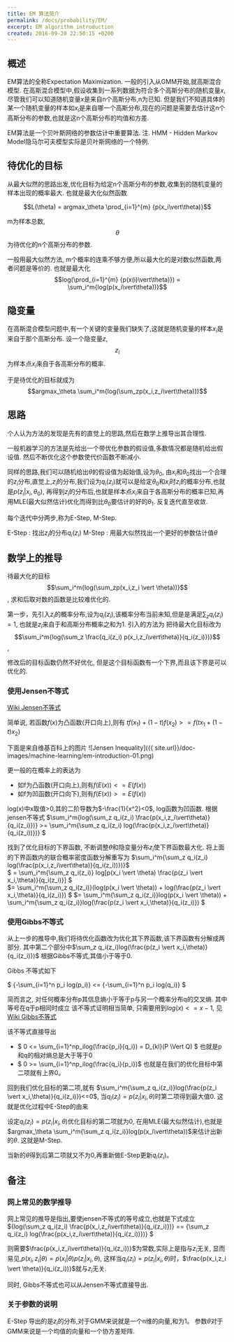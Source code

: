 ```yaml
---
title: EM 算法简介
permalink: /docs/probability/EM/
excerpt: EM algorithm introduction
created: 2016-09-20 22:50:15 +0200
---
```


## 概述

EM算法的全称Expectation Maximization. 一般的引入从GMM开始,就高斯混合模型. 在高斯混合模型中,假设收集到一系列数据为符合多个高斯分布的随机变量$x$, 尽管我们可以知道随机变量$x$是来自n个高斯分布,n为已知. 但是我们不知道具体的某一个随机变量的样本如$x_i$是来自哪一个高斯分布,现在的问题是需要去估计这n个高斯分布的参数,也就是这n个高斯分布的均值和方差.

EM算法是一个贝叶斯网络的参数估计中重要算法. 注. HMM - Hidden Markov Model隐马尔可夫模型实际是贝叶斯网络的一个特例.


## 待优化的目标

从最大似然的思路出发,优化目标为给定n个高斯分布的参数,收集到的随机变量的样本出现的概率最大. 也就是最大化似然函数

$$L(\theta) = argmax_\theta \prod_{i=1}^{m} {p(x_i\vert\theta)}$$

m为样本总数, $$\theta$$ 为待优化的n个高斯分布的参数.

一般用最大似然方法, m个概率的连乘不够方便,所以最大化的是对数似然函数,两者问题是等价的. 也就是最大化$$log(\prod_{i=1}^{m} {p(x(i)\vert\theta)}) = \sum_i^m{log(p(x_i\vert\theta))}$$

## 隐变量

在高斯混合模型问题中,有一个关键的变量我们缺失了,这就是随机变量的样本$x_i$是来自于那个高斯分布. 设一个隐变量$z$, $$z_i$$为样本点$x_i$来自于各高斯分布的概率.

于是待优化的目标就成为
$$argmax_\theta \sum_i^m{log(\sum_zp(x_i,z_i\vert\theta))}$$

## 思路

个人认为方法的发现是先有的直觉上的思路,然后在数学上推导出其合理性.

一般机器学习的方法是先给出一个带优化参数的假设值,多数情况都是随机给出假设值. 然后不断优化这个参数使代价函数不断减小.

同样的思路,我们可以随机给出$\theta$的假设值为起始值,设为$\theta_0$, 由$x_i$和$\theta_0$找出一个合理的$z_i$分布,直觉上,$z_i$的分布,我们设为$q_i(z_i)$就可以是给定$\theta_0$和$x_i$时$z_i$的概率分布,也就是$p(z_i \vert x_i,\theta_0)$, 再得到$z_i$的分布后,也就是样本点$x_i$来自于各高斯分布的概率已知,再用MLE(最大似然估计)优化而得到比$\theta_0$要估计的好的$\theta_1$. 反复迭代直至收敛.

每个迭代中分两步,称为E-Step, M-Step.

E-Step : 找出$z_i$的分布$q_i(z_i)$
M-Step : 用最大似然找出一个更好的参数估计值$\theta$

## 数学上的推导

待最大化的目标$$\sum_i^m{log(\sum_zp(x_i,z_i \vert \theta))}$$, 求和后取对数的函数是比较难优化的.  

第一步，先引入$z_i$的概率分布,设为$q_i(z_i)$,该概率分布当前未知,但是是满足$\sum_z{q_i(z_i)}=1$, 也就是$z_i$来自于和高斯分布概率之和为1. 引入的方法为
把待最大化目标改为$$\sum_i^m{log(\sum_z \frac{q_i(z_i) p(x_i,z_i\vert\theta)}{q_i(z_i)})}$$,

修改后的目标函数仍然不好优化, 但是这个目标函数有一个下界,而且该下界是可以优化的.

### 使用Jensen不等式

[Wiki Jensen不等式](https://en.wikipedia.org/wiki/Jensen%27s_inequality)

简单说, 若函数$f(x)$为凸函数(开口向上),则有 $tf(x_1)+(1-t)f(x_2) >= f(tx_1+(1-t)x_2)$

下面是来自维基百科上的图片
![Jensen Inequality]({{ site.url}}/doc-images/machine-learning/em-introduction-01.png)

更一般的在概率上的表达为
- 如f为凸函数(开口向上),则有$f(E(x))<=E(f(x))$  
- 如f为凹函数(开口向下),则有$f(E(x))>=E(f(x))$  

log(x)中x取值>0,其的二阶导数为$-\frac{1}{x^2}<0$, log函数为凹函数. 根据jensen不等式
$\sum_i^m{log(\sum_z q_i(z_i) \frac{p(x_i,z_i\vert\theta)}{q_i(z_i)})} >= \sum_i^m{\sum_z q_i(z_i) log(\frac{p(x_i,z_i\vert\theta)}{q_i(z_i))})} $

找到了优化目标的下界函数, 不断调整$\theta$和隐变量分布$z_i$使下界函数最大化. 将上面的下界函数内的联合概率密度函数分解重写为
$\sum_i^m{\sum_z q_i(z_i) log(\frac{p(x_i,z_i\vert\theta)}{q_i(z_i))})}$  
$ = \sum_i^m{\sum_z q_i(z_i)} log[p(x_i \vert \theta) \frac{p(z_i \vert x_i,\theta)}{q_i(z_i)}] $  
$= \sum_i^m{\sum_z q_i(z_i)}(log(p(x_i \vert \theta)) + log(\frac{p(z_i \vert x_i,\theta)}{q_i(z_i)}) $
$=  \sum_i^m{\sum_z q_i(z_i)}log(p(x_i \vert \theta)) +  \sum_i^m{\sum_z q_i(z_i)}log(\frac{p(z_i \vert x_i,\theta)}{q_i(z_i)}) $

### 使用Gibbs不等式

从上一步的推导中,我们将待优化函数改为优化其下界函数,该下界函数有分解成两部分. 其中第二个部分中$\sum_z q_i(z_i)log(\frac{p(z_i \vert x_i,\theta)}{q_i(z_i)})$ 根据Gibbs不等式,其值小于等于0.

Gibbs 不等式如下

$ {-\sum_{i=1}^n p_i log(p_i)} <= {-\sum_{i=1}^n p_i log(q_i)} $

简而言之, 对任何概率分布p其信息熵小于等于p与另一个概率分布q的交叉熵. 其中等号在q于p相同时成立
该不等式证明相当简单, 只需要用到$log(x)<=x-1$, 见[Wiki Gibbs不等式](https://en.wikipedia.org/wiki/Gibbs%27_inequality)

该不等式直接导出  

- $ 0 <= \sum_{i=1}^np_ilog(\frac{p_i}{q_i}) = D_{kl}(P \Vert Q) $ 也就是p和q的相对熵总是大于等于0
- $ 0 >= \sum_{i=1}^np_ilog(\frac{q_i}{p_i})$ 也就是在我们的优化目标中第二项就有上界0。

回到我们优化目标的第二项,就有
$\sum_i^m{\sum_z q_i(z_i)}log(\frac{p(z_i \vert x_i,\theta)}{q_i(z_i)})<=0$, 当$q_i(z_i) = p(z_i \vert x_i,\theta)$时第二项得到最大值0.
这就是优化过程中E-Step的由来

设定$q_i(z_i) = p(z_i \vert x_i,\theta)$优化目标的第二项就为0, 在用MLE(最大似然估计),也就是$argmax_\theta \sum_i^m{\sum_z q_i(z_i)}log(p(x_i\vert\theta))$来估计出新的$\theta$. 这就是M-Step.

当新的$\theta$得到后第二项就又不为0,再重新做E-Step更新$q_i(z_i)$。

## 备注

### 网上常见的数学推导
网上常见的推导是指出,要使jensen不等式的等号成立,也就是下式成立
${log(\sum_z q_i(z_i) \frac{p(x_i,z_i\vert\theta)}{q_i(z_i)})} == {\sum_z q_i(z_i) log(\frac{p(x_i,z_i\vert\theta)}{q_i(z_i))})} $

则需要$\frac{p(x_i,z_i\vert\theta)}{q_i(z_i))}$为常数,实际上是指与$z_i$无关, 显而易见,$p(x_i,z_i\vert\theta) = p(x_i\vert\theta)p(z_i \vert x_i,\theta)$, 这样当$q_i(z_i)=p(z_i \vert x_i,\theta)$时，$\frac{p(x_i,z_i \vert \theta)}{q_i(z_i))}$就与$z_i$无关.

同时, Gibbs不等式也可以从Jensen不等式直接导出.

### 关于参数的说明
E-Step 导出的是$z_i$的分布,对于GMM来说就是一个n维的向量,和为1。
参数$\theta$对于GMM来说是一个均值的向量和一个协方差矩阵.
